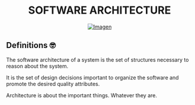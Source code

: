 <div align="center">
  <h1>SOFTWARE ARCHITECTURE</h1>
  <a href="URL_DEL_ENLACE"><img src="https://www.encamina.com/wp-content/uploads/2020/10/Arquitectura_20.png" alt="Imagen"></a>
</div>
<div>
    <h2>Definitions 🤓</h2>
    <p>The software architecture of a system is the set of structures necessary to reason about the system.</p>
    <p>It is the set of design decisions important to organize the software and promote the desired quality attributes.</p>
    <p>Architecture is about the important things. Whatever they are.</p>
</div>
